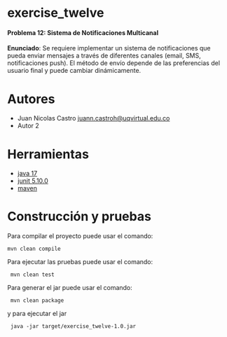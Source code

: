 # exercise_twelve

#### Problema 12: Sistema de Notificaciones Multicanal
**Enunciado**: Se requiere implementar un sistema de notificaciones que pueda enviar mensajes a través de diferentes canales (email, SMS, notificaciones push). El método de envío depende de las preferencias del usuario final y puede cambiar dinámicamente.

# Autores

- Juan Nicolas Castro juann.castroh@uqvirtual.edu.co
- Autor 2

# Herramientas

- [java 17](https://adoptium.net/es)
- [junit 5.10.0](https://mvnrepository.com/artifact/org.junit.jupiter/junit-jupiter-api/5.10.0)
- [maven](https://maven.apache.org)


# Construcción y pruebas

Para compilar el proyecto puede usar el comando:

```shell
mvn clean compile
```

Para ejecutar las pruebas puede usar el comando: 

```shell
 mvn clean test
```

Para generar el jar puede usar el comando: 

```shell
 mvn clean package
```

y para ejecutar el jar

```shell
 java -jar target/exercise_twelve-1.0.jar
```
